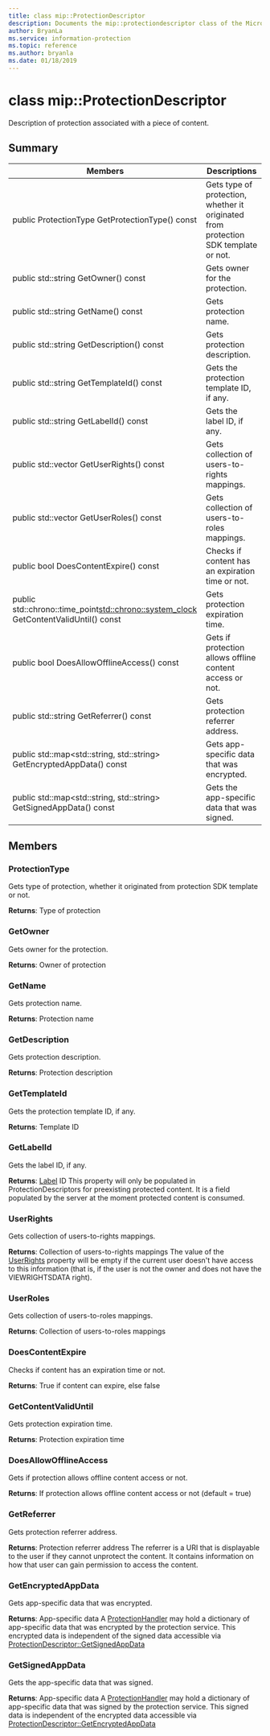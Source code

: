 ```yaml
---
title: class mip::ProtectionDescriptor 
description: Documents the mip::protectiondescriptor class of the Microsoft Information Protection (MIP) SDK.
author: BryanLa
ms.service: information-protection
ms.topic: reference
ms.author: bryanla
ms.date: 01/18/2019
---
```


# class mip::ProtectionDescriptor 
Description of protection associated with a piece of content.
  
## Summary
 Members                        | Descriptions                                
--------------------------------|---------------------------------------------
public ProtectionType GetProtectionType() const  |  Gets type of protection, whether it originated from protection SDK template or not.
public std::string GetOwner() const  |  Gets owner for the protection.
public std::string GetName() const  |  Gets protection name.
public std::string GetDescription() const  |  Gets protection description.
public std::string GetTemplateId() const  |  Gets the protection template ID, if any.
public std::string GetLabelId() const  |  Gets the label ID, if any.
public std::vector<UserRights> GetUserRights() const  |  Gets collection of users-to-rights mappings.
public std::vector<UserRoles> GetUserRoles() const  |  Gets collection of users-to-roles mappings.
public bool DoesContentExpire() const  |  Checks if content has an expiration time or not.
public std::chrono::time_point<std::chrono::system_clock> GetContentValidUntil() const  |  Gets protection expiration time.
public bool DoesAllowOfflineAccess() const  |  Gets if protection allows offline content access or not.
public std::string GetReferrer() const  |  Gets protection referrer address.
public std::map<std::string, std::string> GetEncryptedAppData() const  |  Gets app-specific data that was encrypted.
public std::map<std::string, std::string> GetSignedAppData() const  |  Gets the app-specific data that was signed.
  
## Members
  
### ProtectionType
Gets type of protection, whether it originated from protection SDK template or not.

  
**Returns**: Type of protection
  
### GetOwner
Gets owner for the protection.

  
**Returns**: Owner of protection
  
### GetName
Gets protection name.

  
**Returns**: Protection name
  
### GetDescription
Gets protection description.

  
**Returns**: Protection description
  
### GetTemplateId
Gets the protection template ID, if any.

  
**Returns**: Template ID
  
### GetLabelId
Gets the label ID, if any.

  
**Returns**: [Label](class_mip_label.md) ID
This property will only be populated in ProtectionDescriptors for preexisting protected content. It is a field populated by the server at the moment protected content is consumed.
  
### UserRights
Gets collection of users-to-rights mappings.

  
**Returns**: Collection of users-to-rights mappings
The value of the [UserRights](class_mip_userrights.md) property will be empty if the current user doesn't have access to this information (that is, if the user is not the owner and does not have the VIEWRIGHTSDATA right).
  
### UserRoles
Gets collection of users-to-roles mappings.

  
**Returns**: Collection of users-to-roles mappings
  
### DoesContentExpire
Checks if content has an expiration time or not.

  
**Returns**: True if content can expire, else false
  
### GetContentValidUntil
Gets protection expiration time.

  
**Returns**: Protection expiration time
  
### DoesAllowOfflineAccess
Gets if protection allows offline content access or not.

  
**Returns**: If protection allows offline content access or not (default = true)
  
### GetReferrer
Gets protection referrer address.

  
**Returns**: Protection referrer address
The referrer is a URI that is displayable to the user if they cannot unprotect the content. It contains information on how that user can gain permission to access the content.
  
### GetEncryptedAppData
Gets app-specific data that was encrypted.

  
**Returns**: App-specific data
A [ProtectionHandler](class_mip_protectionhandler.md) may hold a dictionary of app-specific data that was encrypted by the protection service. This encrypted data is independent of the signed data accessible via [ProtectionDescriptor::GetSignedAppData](class_mip_protectiondescriptor.md#getappsigneddata)
  
### GetSignedAppData
Gets the app-specific data that was signed.

  
**Returns**: App-specific data
A [ProtectionHandler](class_mip_protectionhandler.md) may hold a dictionary of app-specific data that was signed by the protection service. This signed data is independent of the encrypted data accessible via [ProtectionDescriptor::GetEncryptedAppData](class_mip_protectiondescriptor.md#getencryptedappdata)